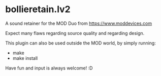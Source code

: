 # bollieretain.lv2

A sound retainer for the MOD Duo from https://www.moddevices.com

Expect many flaws regarding source quality and regarding design. 

This plugin can also be used outside the MOD world, by simply running:
- make
- make install

Have fun and input is always welcome! :D
